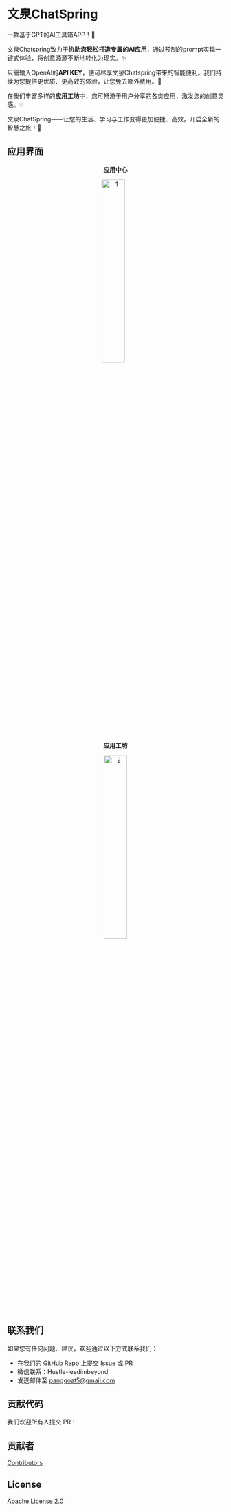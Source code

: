 # 文泉ChatSpring

一款基于GPT的AI工具箱APP！🚀

文泉Chatspring致力于**协助您轻松打造专属的AI应用**，通过预制的prompt实现一键式体验，将创意源源不断地转化为现实。✨

只需输入OpenAI的**API KEY**，便可尽享文泉Chatspring带来的智能便利。我们持续为您提供更优质、更高效的体验，让您免去额外费用。🎉

在我们丰富多样的**应用工坊**中，您可畅游于用户分享的各类应用，激发您的创意灵感。💡

文泉ChatSpring——让您的生活、学习与工作变得更加便捷、高效，开启全新的智慧之旅！🌟

## 应用界面
<div align="center">
  <p><strong>应用中心</strong></p>
  <img src="README.assets/1.jpg" alt="1" width="33%" style="margin-right: 2%;" />
  <p><strong>应用工坊</strong></p>
  <img src="README.assets/2.jpg" alt="2" width="33%" />
</div>

## 联系我们
如果您有任何问题、建议，欢迎通过以下方式联系我们：
- 在我们的 GitHub Repo 上提交 Issue 或 PR
- 微信联系：Hustle-lesdimbeyond
- 发送邮件至 panggoat5@gmail.com

## 贡献代码
我们欢迎所有人提交 PR！

## 贡献者

[Contributors](https://github.com/Goat11/ChatSpring/graphs/contributors)

## License

[Apache License 2.0](https://www.apache.org/licenses/LICENSE-2.0)
